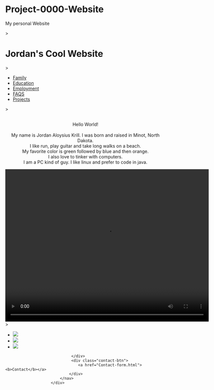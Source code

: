 # Project-0000-Website
My personal Website
<!DOCTYPE html>
<html>
<head>
    <title>My Personal Website</title>
    <meta charset="utf-8" />
    <link type="text/css" rel="stylesheet" href="StyleSheet.css">
    <script type="text/javascript" src="JavaScript.js"></script>
</head>
    <body>
        <!-- title: is the top of the website; It is used to change the title of the website-->>
        <div class="title">
            <h1><span>Jordan's Cool Website</span></h1>
        </div>
        <!-- sideBar: is at the side of the page; It is used to allow access to additional information via hyper links-->>   
            <div class="sideBar">
                <ul>
                    <li><a href="familyPage.html">Family</a></li>
                    <li><a href="HtmlPage3.html">Education</a></li>
                    <li><a href="HtmlPage4.html">Employment</a></li>
                    <li><a href="HtmlPage5.html">FAQS</a></li>
                    <li><a href="HtmlPage6.html">Projects</a></li>
                </ul>
            </div>
        <!-- mainPage: is in the middle of the website; It is used to welcome the user and explain how to navigate the website-->>
                <div class="mainPage">
                    <div class="paragraph">
                        <p style="text-align:center;"><span><br>Hello World!<br><br>My name is Jordan Aloysius Krill. I was born and raised in Minot, North Dakota.<br>I like run, play guitar and take long walks on a beach.<br>
                            My favorite color is green followed by blue and then orange.<br>I also love to tinker with computers.<br>I am a PC kind of guy. I like linux and prefer to code in java.<br></span></p>
                    </div>
                        <div class="video">
                            <video width="640" height="480" controls>
                                <source src="https://s3.amazonaws.com/codecademy-content/projects/make-a-website/lesson-1/ollie.mp4" type="video/mp4">
                            </video>       
                        </div>         
                </div>
        <!-- footer: is located at the bootm of the page; It is used to allow the users to contact I or follow me on my many soical media websites-->>
                        <div class="footer">                           
                             <nav> 
                                <ul>
                                    <li><a href="https://www.facebook.com/"><img src="https://blog.kuku.io/wp-content/uploads/2015/06/facebook-icon-100x100.jpg"/></a></li>
                                    <li><a href="https://twitter.com/?lang=en"><img src="http://www.anar-couture.com/images/Twitter-icon.png" /></a></li>
                                    <li><a href="https://www.instagram.com/?hl=en"><img src="https://socialcontrol.com/wp-content/themes/planer/assets/images/icons/social/Instagram-icon.png" /></a></li>
                                </ul>
                                 <div class="hit-counter">

                                 </div>
                                 <div class="contact-btn">
                                    <a href="Contact-form.html"><b>Contact</b></a>
                                </div>
                            </nav>
                        </div>
</body>
</html>
